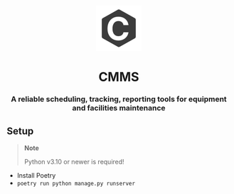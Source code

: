 <p align="center"><img src="cmms/static/icon.svg"/></p>
<h1 align="center">
CMMS<br/>
</h1>
<h3 align="center">A reliable scheduling, tracking, reporting tools for equipment and facilities maintenance</h3>

## Setup
> **Note**
>
> Python v3.10 or newer is required!

- Install Poetry
- `poetry run python manage.py runserver`
